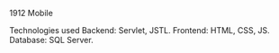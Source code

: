 1912 Mobile

Technologies used
Backend: Servlet, JSTL.
Frontend: HTML, CSS, JS.
Database: SQL Server.
